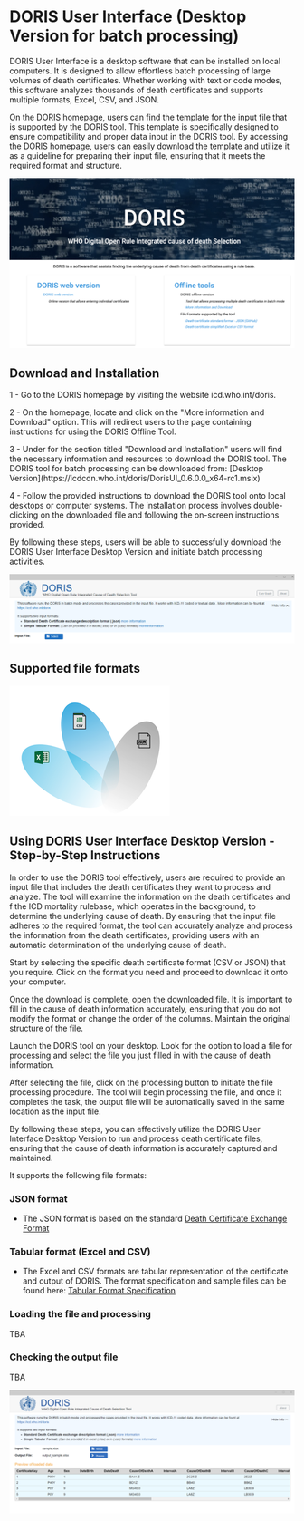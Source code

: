 # DORIS User Interface (Desktop Version for batch processing) 

DORIS User Interface is a desktop software that can be installed on local computers. It is designed to allow effortless batch processing of large volumes of death certificates. Whether working with text or code modes, this software analyzes thousands of death certificates and supports multiple formats, Excel, CSV, and JSON.

On the DORIS homepage, users can find the template for the input file that is supported by the DORIS tool. This template is specifically designed to ensure compatibility and proper data input in the DORIS tool. By accessing the DORIS homepage, users can easily download the template and utilize it as a guideline for preparing their input file, ensuring that it meets the required format and structure. 

![DORIShomepagepicture ](img/DORIShomepage.png)

## Download and Installation

1 - Go to the DORIS homepage by visiting the website icd.who.int/doris.
<p> 2 - On the homepage, locate and click on the "More information and Download" option. This will redirect users to the page containing instructions for using the DORIS Offline Tool.
<p> 3 - Under for the section titled "Download and Installation" users will find the necessary information and resources to download the DORIS tool. The DORIS tool for batch processing can be downloaded from: [Desktop Version](https://icdcdn.who.int/doris/DorisUI_0.6.0.0_x64-rc1.msix)  
<p> 4 - Follow the provided instructions to download the DORIS tool onto local desktops or computer systems. The installation process involves double-clicking on the downloaded file and following the on-screen instructions provided. 
<p> By following these steps, users will be able to successfully download the DORIS User Interface Desktop Version and initiate batch processing activities.

![DORISUIpicture ](img/DORISUI.png)

## Supported file formats

![fileformatsupportedpagepicture ](img/fileformatsupported.png)



## Using DORIS User Interface Desktop Version - Step-by-Step Instructions

In order to use the DORIS tool effectively, users are required to provide an input file that includes the death certificates they want to process and analyze. The tool will examine the information on the death certificates and f the ICD mortality rulebase, which operates in the background, to determine the underlying cause of death. By ensuring that the input file adheres to the required format, the tool can accurately analyze and process the information from the death certificates, providing users with an automatic determination of the underlying cause of death.






Start by selecting the specific death certificate format (CSV or JSON) that you require. Click on the format you need and proceed to download it onto your computer.

Once the download is complete, open the downloaded file. It is important to fill in the cause of death information accurately, ensuring that you do not modify the format or change the order of the columns. Maintain the original structure of the file.

Launch the DORIS tool on your desktop. Look for the option to load a file for processing and select the file you just filled in with the cause of death information.

After selecting the file, click on the processing button to initiate the file processing procedure. The tool will begin processing the file, and once it completes the task, the output file will be automatically saved in the same location as the input file.

By following these steps, you can effectively utilize the DORIS User Interface Desktop Version to run and process death certificate files, ensuring that the cause of death information is accurately captured and maintained.

It supports the following file  formats:

### JSON format
- The JSON format is based on the standard [Death Certificate Exchange Format](json-format.md) 

### Tabular format (Excel and CSV)
- The Excel and CSV formats are tabular representation of the certificate and output of DORIS. The format specification and sample files can be found 
here: [Tabular Format Specification](csv-excel-format.md)

### Loading the file and processing

TBA

### Checking the output file

TBA

![DORIS UI Screenshot](img/dorisuiscreen.png)


